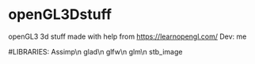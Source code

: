 # openGL3Dstuff
openGL3 3d stuff made with help from https://learnopengl.com/
Dev: me

#LIBRARIES: 
  Assimp\n
  glad\n
  glfw\n
  glm\n
  stb_image
